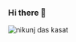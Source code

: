 ### Hi there 👋

<p align="left"> <img src="https://github-readme-stats.vercel.app/api?username=nikunjdk&show_icons=true&hide=stars&count_private=true&theme=buefy" alt="nikunj das kasat" /> </p>  

<!--
**nikunjdk/nikunjdk** is a ✨ _special_ ✨ repository because its `README.md` (this file) appears on your GitHub profile.

Here are some ideas to get you started:

- 🔭 I’m currently working on ...
- 🌱 I’m currently learning ...
- 👯 I’m looking to collaborate on ...
- 🤔 I’m looking for help with ...
- 💬 Ask me about ...
- 📫 How to reach me: ...
- 😄 Pronouns: ...
- ⚡ Fun fact: ...
-->
